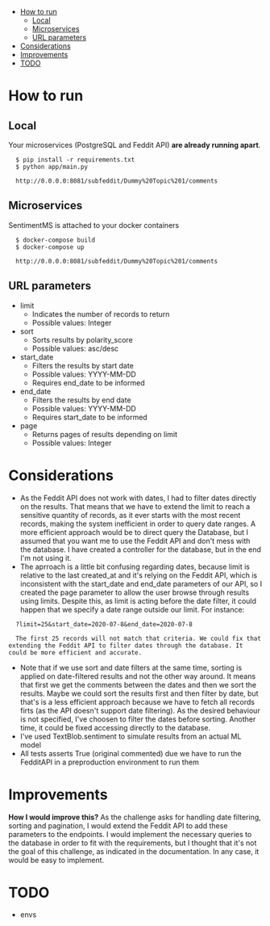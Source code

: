 - [How to run](#how-to-run)
  - [Local](#local)
  - [Microservices](#microservices)
  - [URL parameters](#url-parameters)
- [Considerations](#considerations)
- [Improvements](#improvements)
- [TODO](#todo)


# How to run

## Local

Your microservices (PostgreSQL and Feddit API) **are already running apart**.

```
  $ pip install -r requirements.txt
  $ python app/main.py

  http://0.0.0.0:8081/subfeddit/Dummy%20Topic%201/comments
```

## Microservices

SentimentMS is attached to your docker containers

```
  $ docker-compose build
  $ docker-compose up
  
  http://0.0.0.0:8081/subfeddit/Dummy%20Topic%201/comments
```

## URL parameters

* limit
  * Indicates the number of records to return
  * Possible values: Integer
* sort
  * Sorts results by polarity_score
  * Possible values: asc/desc
* start_date
  * Filters the results by start date
  * Possible values: YYYY-MM-DD
  * Requires end_date to be informed
* end_date
  * Filters the results by end date
  * Possible values: YYYY-MM-DD
  * Requires start_date to be informed
* page
  * Returns pages of results depending on limit
  * Possible values: Integer


# Considerations

- As the Feddit API does not work with dates, I had to filter dates directly on the results. That means that we have 
  to extend the limit to reach a sensitive quantity of records, as it ever starts with the most recent records, making the system inefficient in order to query date ranges. A more efficient approach would be to direct query the Database, but I assumed that you want me to use the Feddit API and don't mess with the database. I have created a controller for the database, but in the end I'm not using it.
- The aprroach is a little bit confusing regarding dates, because limit is relative to the last created_at and it's relying on the Feddit API, which is inconsistent with the start_date and end_date parameters of our API, so I created the page parameter to allow the user browse through results using limits. Despite this, as limit is acting before the date filter, it could happen that we specify a date range outside our limit. For instance:
```
  ?limit=25&start_date=2020-07-8&end_date=2020-07-8
  
  The first 25 records will not match that criteria. We could fix that extending the Feddit API to filter dates through the database. It could be more efficient and accurate.
```
  
- Note that if we use sort and date filters at the same time, sorting is applied on date-filtered results and not the other way around. It means that first we get the comments between the dates and then we sort the results. Maybe we could sort the results first and then filter by date, but that's is a less efficient approach because we have to fetch all records firts (as the API doesn't support date filtering). As the desired behaviour is not specified, I've choosen to filter the dates before sorting. Another time, it could be fixed accessing directly to the database.
- I've used TextBlob.sentiment to simulate results from an actual ML model
- All tests asserts True (original commented) due we have to run the FedditAPI in a preproduction environment to run them


# Improvements

**How I would improve this?** 
  As the challenge asks for handling date filtering, sorting and pagination, I would extend the Feddit API to add these parameters to the endpoints. I would implement the necessary queries to the database in order to fit with the requirements, but I thought that it's not the goal of this challenge, as indicated in the documentation. In any case, it would be easy to implement.

# TODO

* envs